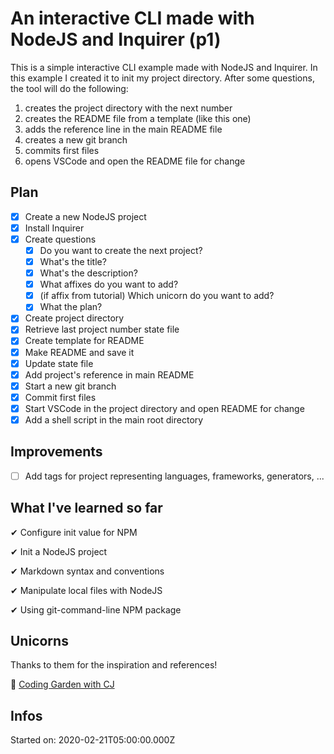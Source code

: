 # An interactive CLI made with NodeJS and Inquirer (p1)

This is a simple interactive CLI example made with NodeJS and Inquirer.
In this example I created it to init my project directory.
After some questions, the tool will do the following:

1. creates the project directory with the next number
2. creates the README file from a template (like this one)
3. adds the reference line in the main README file
4. creates a new git branch
5. commits first files
6. opens VSCode and open the README file for change

## Plan

- [x] Create a new NodeJS project
- [x] Install Inquirer
- [x] Create questions
  - [x] Do you want to create the next project?
  - [x] What's the title?
  - [x] What's the description?
  - [x] What affixes do you want to add?
  - [x] (if affix from tutorial) Which unicorn do you want to add?
  - [x] What the plan?
- [x] Create project directory
- [x] Retrieve last project number state file
- [x] Create template for README
- [x] Make README and save it
- [x] Update state file
- [x] Add project's reference in main README
- [x] Start a new git branch
- [x] Commit first files
- [x] Start VSCode in the project directory and open README for change
- [x] Add a shell script in the main root directory

## Improvements

- [ ] Add tags for project representing languages, frameworks, generators, ...

## What I've learned so far

✔ Configure init value for NPM

✔ Init a NodeJS project

✔ Markdown syntax and conventions

✔ Manipulate local files with NodeJS

✔ Using git-command-line NPM package

## Unicorns

Thanks to them for the inspiration and references!

🦄 [Coding Garden with CJ](https://github.com/CodingGarden)

## Infos

Started on: 2020-02-21T05:00:00.000Z
